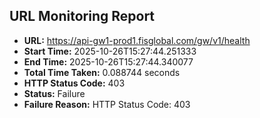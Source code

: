 ## URL Monitoring Report

- **URL:** https://api-gw1-prod1.fisglobal.com/gw/v1/health
- **Start Time:** 2025-10-26T15:27:44.251333
- **End Time:** 2025-10-26T15:27:44.340077
- **Total Time Taken:** 0.088744 seconds
- **HTTP Status Code:** 403
- **Status:** Failure
- **Failure Reason:** HTTP Status Code: 403
